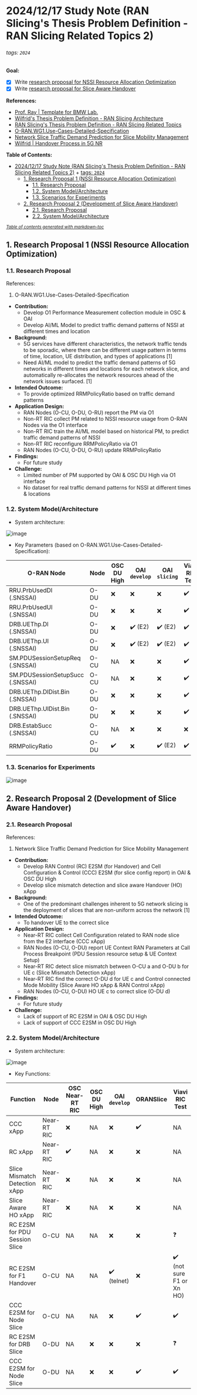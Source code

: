 # 2024/12/17 Study Note (RAN Slicing's Thesis Problem Definition - RAN Slicing Related Topics 2)

###### tags: `2024`

**Goal:**
- [x] Write [research proposal for NSSI Resource Allocation Optimization](#1-Research-Proposal-1-NSSI-Resource-Allocation-Optimization)
- [x] Write [research proposal for Slice Aware Handover](#2-Research-Proposal-2-Development-of-Slice-Aware-Handover)

**References:**
- [Prof. Ray | Template for BMW Lab.](https://hackmd.io/@RayCheng/rJIuoWmB8)
- [Wilfrid's Thesis Problem Definition - RAN Slicing Architecture](https://github.com/bmw-ece-ntust/guideline-template/blob/wilfridAzariah/studyNotes/20240826%20Study%20Note%20(Wilfrid's%20Thesis%20Problem%20Definition%20-%20RAN%20Slicing%20Architecture).md)
- [RAN Slicing's Thesis Problem Definition - RAN Slicing Related Topics](https://github.com/bmw-ece-ntust/guideline-template/blob/wilfridAzariah/studyNotes/20240829%20Study%20Note%20(RAN%20Slicing's%20Thesis%20Problem%20Definition%20-%20RAN%20Slicing%20Related%20Topics).md)
- [O-RAN.WG1.Use-Cases-Detailed-Specification](https://www.o-ran.org/specifications)
- [Network Slice Traffic Demand Prediction for Slice Mobility Management](https://ieeexplore.ieee.org/document/10463320)
- [Wilfrid | Handover Process in 5G NR](https://github.com/bmw-ece-ntust/guideline-template/blob/wilfridAzariah/studyNotes/20241216%20Study%20Note%20(Handover%20Process%20in%205G%20NR).md)

**Table of Contents:**
- [2024/12/17 Study Note (RAN Slicing's Thesis Problem Definition - RAN Slicing Related Topics 2)](#2024-12-17-study-note--ran-slicing-s-thesis-problem-definition---ran-slicing-related-topics-2-)
          + [tags: `2024`](#tags---2024-)
  * [1. Research Proposal 1 (NSSI Resource Allocation Optimization)](#1-research-proposal-1--nssi-resource-allocation-optimization-)
    + [1.1. Research Proposal](#11-research-proposal)
    + [1.2. System Model/Architecture](#12-system-model-architecture)
    + [1.3. Scenarios for Experiments](#13-scenarios-for-experiments)
  * [2. Research Proposal 2 (Development of Slice Aware Handover)](#2-research-proposal-2--development-of-slice-aware-handover-)
    + [2.1. Research Proposal](#21-research-proposal)
    + [2.2. System Model/Architecture](#22-system-model-architecture)

<small><i><a href='http://ecotrust-canada.github.io/markdown-toc/'>Table of contents generated with markdown-toc</a></i></small>

## 1. Research Proposal 1 (NSSI Resource Allocation Optimization)

### 1.1. Research Proposal

References:
1. O-RAN.WG1.Use-Cases-Detailed-Specification

- **Contribution:**
    - Develop O1 Performance Measurement collection module in OSC & OAI
    - Develop AI/ML Model to predict traffic demand patterns of NSSI at different times and location
- **Background:**
    - 5G services have different characteristics, the network traffic tends to be sporadic, where there can be different usage pattern in terms of time, location, UE distribution, and types of applications [1]
    - Need AI/ML model to predict the traffic demand patterns of 5G networks in different times and locations for each network slice, and automatically re-allocates the network resources ahead of the network issues surfaced. [1]
- **Intended Outcome:**
    - To provide optimized RRMPolicyRatio based on traffic demand patterns
- **Application Design:**
    - RAN Nodes (O-CU, O-DU, O-RU) report the PM via O1
    - Non-RT RIC collect PM related to NSSI resource usage from O-RAN Nodes via the O1 interface
    - Non-RT RIC train the AI/ML model based on historical PM, to predict traffic demand patterns of NSSI
    - Non-RT RIC reconfigure RRMPolicyRatio via O1
    - RAN Nodes (O-CU, O-DU, O-RU) update RRMPolicyRatio
- **Findings:**
    - For future study
- **Challenge:**
    - Limited number of PM supported by OAI & OSC DU High via O1 interface
    - No dataset for real traffic demand patterns for NSSI at different times & locations

### 1.2. System Model/Architecture
- System architecture:

![image](https://hackmd.io/_uploads/H18CyOAVke.png)

- Key Parameters (based on O-RAN.WG1.Use-Cases-Detailed-Specification): 

| O-RAN Node                          | Node | OSC DU High        | OAI `develop`           | OAI `slicing`           | Viavi RIC Test     |
| ----------------------------------- | ---- | ------------------ | ----------------------- | ----------------------- | ------------------ |
| RRU.PrbUsedDl<br>(.SNSSAI)          | O-DU | :x:                | :x:                     | :x:                     | :heavy_check_mark: |
| RRU.PrbUsedUl<br>(.SNSSAI)          | O-DU | :x:                | :x:                     | :x:                     | :heavy_check_mark: |
| DRB.UEThp.Dl<br>(.SNSSAI)           | O-DU | :x:                | :heavy_check_mark: (E2) | :heavy_check_mark: (E2) | :heavy_check_mark: |
| DRB.UEThp.Ul<br>(.SNSSAI)           | O-DU | :x:                | :heavy_check_mark: (E2) | :heavy_check_mark: (E2) | :heavy_check_mark: |
| SM.PDUSessionSetupReq<br>(.SNSSAI)  | O-CU | NA                 | :x:                     | :x:                     | :heavy_check_mark: |
| SM.PDUSessionSetupSucc<br>(.SNSSAI) | O-CU | NA                 | :x:                     | :x:                     | :heavy_check_mark: |
| DRB.UEThp.DlDist.Bin<br>(.SNSSAI)   | O-DU | :x:                | :x:                     | :x:                     | :heavy_check_mark: |
| DRB.UEThp.UlDist.Bin<br>(.SNSSAI)   | O-DU | :x:                | :x:                     | :x:                     | :heavy_check_mark: |
| DRB.EstabSucc<br>(.SNSSAI)          | O-CU | NA                 | :x:                     | :x:                     | :x:                |
| RRMPolicyRatio                      | O-DU | :heavy_check_mark: | :x:                     | :heavy_check_mark: (E2) | :heavy_check_mark: |

### 1.3. Scenarios for Experiments

![image](https://hackmd.io/_uploads/Hyv_D_A4ye.png)

## 2. Research Proposal 2 (Development of Slice Aware Handover)

### 2.1. Research Proposal

References:
1. Network Slice Traffic Demand Prediction for Slice Mobility Management

- **Contribution:**
    - Develop RAN Control (RC) E2SM (for Handover) and Cell Configuration & Control (CCC) E2SM (for slice config report) in OAI & OSC DU High
    - Develop slice mismatch detection and slice aware Handover (HO) xApp
- **Background:**
    - One of the predominant challenges inherent to 5G network slicing is the deployment of slices that are non-uniform across the network [1]
- **Intended Outcome:**
    - To handover UE to the correct slice
- **Application Design:**
    - Near-RT RIC collect Cell Configuration related to RAN node slice from the E2 interface (CCC xApp)
    - RAN Nodes (O-CU, O-DU) report UE Context RAN Parameters at Call Process Breakpoint (PDU Session resource setup & UE Context Setup)
    - Near-RT RIC detect slice mismatch between O-CU a and O-DU b for UE c (Slice Mismatch Detection xApp)
    - Near-RT RIC find the correct O-DU d for UE c and Control connected Mode Mobility (Slice Aware HO xApp & RAN Control xApp)
    - RAN Nodes (O-CU, O-DU) HO UE c to correct slice (O-DU d)
- **Findings:**
    - For future study
- **Challenge:**
    - Lack of support of RC E2SM in OAI & OSC DU High
    - Lack of support of CCC E2SM in OSC DU High


### 2.2. System Model/Architecture
- System architecture:

![image](https://hackmd.io/_uploads/HyPMzs0Eke.png)

- Key Functions:

| Function                      | Node        | OSC Near-RT RIC    | OSC DU High | OAI `develop`               | ORANSlice          | Viavi RIC Test                            |
| ----------------------------- | ----------- | ------------------ | ----------- | --------------------------- | ------------------ | ----------------------------------------- |
| CCC xApp                      | Near-RT RIC | :x:                | NA          | :x:                         | :heavy_check_mark: | NA                                        |
| RC xApp                       | Near-RT RIC | :heavy_check_mark: | NA          | :x:                         | :x:                | NA                                        |
| Slice Mismatch Detection xApp | Near-RT RIC | :x:                | NA          | :x:                         | :x:                | NA                                        |
| Slice Aware HO xApp           | Near-RT RIC | :x:                | NA          | :x:                         | :x:                | NA                                        |
| RC E2SM for PDU Session Slice | O-CU        | NA                 | NA          | :x:                         | :x:                | :question:                                |
| RC E2SM for F1 Handover       | O-CU        | NA                 | NA          | :heavy_check_mark: (telnet) | :x:                | :heavy_check_mark: (not sure F1 or Xn HO) |
| CCC E2SM for Node Slice       | O-CU        | NA                 | NA          | :x:                         | :heavy_check_mark: | :heavy_check_mark:                        |
| RC E2SM for DRB Slice         | O-DU        | NA                 | :x:         | :x:                         | :x:                | :question:                                |
| CCC E2SM for Node Slice       | O-DU        | NA                 | :x:         | :x:                         | :heavy_check_mark: | :heavy_check_mark:                        |




